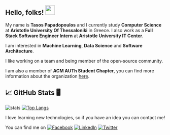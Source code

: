 ## Hello, folks! <img src="https://raw.githubusercontent.com/MartinHeinz/MartinHeinz/master/wave.gif" width="30px">

My name is **Tasos Papadopoulos** and I currently study **Computer Science** at **Aristotle University Of Thessaloniki** in Greece. I also work as a **Full Stack Software Engineer Intern** at **Aristotle University IT Center**.

I am interested in **Machine Learning**, **Data Science** and **Software Architecture**.

I like working on a team and being member of the open-source community.

I am also a member of **ACM AUTh Student Chapter**, you can find more information about the organization [here](https://auth.acm.org/).

## 📈 GitHub Stats 🖥️ 
<!-- :-------------------------:|:-------------------------: -->
![stats](https://github-readme-stats.vercel.app/api?username=TasosOperatingInBinary&theme=dracula&count_private=true&show_icons=true&include_all_commits=true) [![Top Langs](https://github-readme-stats.vercel.app/api/top-langs/?username=TasosOperatingInBinary&layout=compact&langs_count=10&theme=dracula)](https://github.com/anuraghazra/github-readme-stats)

<!-- ## 📅 This week I was involved in projects made with
[![willianrod's wakatime stats](https://github-readme-stats.vercel.app/api/wakatime?username=TasosPapadopoulos&theme=dracula)](https://github.com/anuraghazra/github-readme-stats) -->

<!-- ## 💻 About my projects

My projects vary from **personal projects** that I have developed in my free time to **university projects** that I have devoloped during my studies or even **coding competitions** I have joined. -->

<!-- ## 🔧 Technologies & Tools

### I am familiar with the following technologies & tools

![](https://img.shields.io/badge/OS-Windows-informational?style=flat-square&logo=Windows&logoColor=white&color=informational)

![](https://img.shields.io/badge/IDE-IntelliJ_IDEA-informational?style=flat-square&logo=intellij-idea&logoColor=white&color=informational)
![](https://img.shields.io/badge/IDE-PyCharm_IDEA-informational?style=flat-square&logo=pycharm&logoColor=white&color=informational)
![](https://img.shields.io/badge/IDE-CLion_IDEA-informational?style=flat-square&logo=jetbrains&logoColor=white&color=informational)
![](https://img.shields.io/badge/Editor-Visual_Studio_Code-informational?style=flat-square&logo=visual-studio-code&logoColor=white&color=blue) 

![](https://img.shields.io/badge/Code-C-informational?style=flat-square&logo=c&logoColor=white&color=informational) ![](https://img.shields.io/badge/Code-C++-informational?style=flat-square&logo=c%2B%2B&logoColor=white&color=informational) ![](https://img.shields.io/badge/Code-Python-informational?style=flat-square&logo=Python&logoColor=white&color=informational) ![](https://img.shields.io/badge/Code-Java-informational?style=flat-square&logo=Java&logoColor=white&color=informational) 

![](https://img.shields.io/badge/VCS-Git-informational?style=flat-square&logo=Git&logoColor=white&color=informational) -->

I love learning new technologies, so if you have an idea you can contact me!

You can find me on [![Facebook][3.3]][3] [![LinkedIn][2.2]][2]  [![Twitter][1.2]][1]

<!-- Social Media Icons -->
[1.2]: http://i.imgur.com/wWzX9uB.png
[2.2]: https://raw.githubusercontent.com/MartinHeinz/MartinHeinz/master/linkedin-3-16.png
[3.3]: http://i.imgur.com/fep1WsG.png

<!-- Social Media Links -->
[1]: https://twitter.com/TasosPa94886287
[2]: https://www.linkedin.com/in/tasos-papadopoulos/
[3]: https://www.facebook.com/tasos.papadop7/
